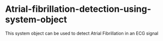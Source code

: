 # Atrial-fibrillation-detection-using-system-object
This system object can be used to detect Atrial Fibrillation in an ECG signal



